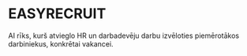 # EASYRECRUIT
AI rīks, kurš atvieglo HR un darbadevēju darbu izvēloties piemērotākos darbiniekus, konkrētai vakancei.
